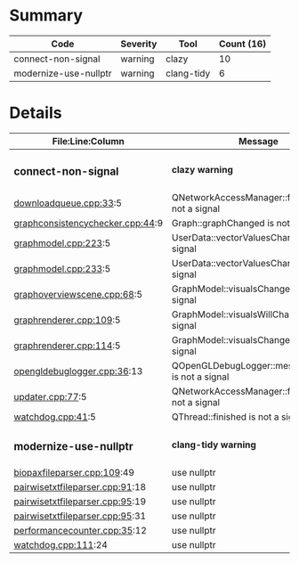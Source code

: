 # Summary
| Code | Severity | Tool | Count (16) |
|---|---|---|---|
| connect-non-signal | warning | clazy | 10 |
| modernize-use-nullptr | warning | clang-tidy | 6 |
# Details
| File:Line:Column | Message |
|---|---|
| <h3>connect-non-signal</h3> | <h4>clazy warning</h4> |
| [downloadqueue.cpp:33](https://github.com/graphia-app/graphia/blob/static-block/source/shared/utils/downloadqueue.cpp#L33 "source/shared/utils/downloadqueue.cpp:33"):5 | QNetworkAccessManager::finished is not a signal |
| [graphconsistencychecker.cpp:44](https://github.com/graphia-app/graphia/blob/static-block/source/app/graph/graphconsistencychecker.cpp#L44 "source/app/graph/graphconsistencychecker.cpp:44"):9 | Graph::graphChanged is not a signal |
| [graphmodel.cpp:223](https://github.com/graphia-app/graphia/blob/static-block/source/app/graph/graphmodel.cpp#L223 "source/app/graph/graphmodel.cpp:223"):5 | UserData::vectorValuesChanged is not a signal |
| [graphmodel.cpp:233](https://github.com/graphia-app/graphia/blob/static-block/source/app/graph/graphmodel.cpp#L233 "source/app/graph/graphmodel.cpp:233"):5 | UserData::vectorValuesChanged is not a signal |
| [graphoverviewscene.cpp:68](https://github.com/graphia-app/graphia/blob/static-block/source/app/rendering/graphoverviewscene.cpp#L68 "source/app/rendering/graphoverviewscene.cpp:68"):5 | GraphModel::visualsChanged is not a signal |
| [graphrenderer.cpp:109](https://github.com/graphia-app/graphia/blob/static-block/source/app/rendering/graphrenderer.cpp#L109 "source/app/rendering/graphrenderer.cpp:109"):5 | GraphModel::visualsWillChange is not a signal |
| [graphrenderer.cpp:114](https://github.com/graphia-app/graphia/blob/static-block/source/app/rendering/graphrenderer.cpp#L114 "source/app/rendering/graphrenderer.cpp:114"):5 | GraphModel::visualsChanged is not a signal |
| [opengldebuglogger.cpp:36](https://github.com/graphia-app/graphia/blob/static-block/source/app/rendering/opengldebuglogger.cpp#L36 "source/app/rendering/opengldebuglogger.cpp:36"):13 | QOpenGLDebugLogger::messageLogged is not a signal |
| [updater.cpp:77](https://github.com/graphia-app/graphia/blob/static-block/source/app/updates/updater.cpp#L77 "source/app/updates/updater.cpp:77"):5 | QNetworkAccessManager::finished is not a signal |
| [watchdog.cpp:41](https://github.com/graphia-app/graphia/blob/static-block/source/app/watchdog.cpp#L41 "source/app/watchdog.cpp:41"):5 | QThread::finished is not a signal |
| <h3>modernize-use-nullptr</h3> | <h4>clang-tidy warning</h4> |
| [biopaxfileparser.cpp:109](https://github.com/graphia-app/graphia/blob/static-block/source/shared/loading/biopaxfileparser.cpp#L109 "source/shared/loading/biopaxfileparser.cpp:109"):49 | use nullptr |
| [pairwisetxtfileparser.cpp:91](https://github.com/graphia-app/graphia/blob/static-block/source/shared/loading/pairwisetxtfileparser.cpp#L91 "source/shared/loading/pairwisetxtfileparser.cpp:91"):18 | use nullptr |
| [pairwisetxtfileparser.cpp:95](https://github.com/graphia-app/graphia/blob/static-block/source/shared/loading/pairwisetxtfileparser.cpp#L95 "source/shared/loading/pairwisetxtfileparser.cpp:95"):19 | use nullptr |
| [pairwisetxtfileparser.cpp:95](https://github.com/graphia-app/graphia/blob/static-block/source/shared/loading/pairwisetxtfileparser.cpp#L95 "source/shared/loading/pairwisetxtfileparser.cpp:95"):31 | use nullptr |
| [performancecounter.cpp:35](https://github.com/graphia-app/graphia/blob/static-block/source/shared/utils/performancecounter.cpp#L35 "source/shared/utils/performancecounter.cpp:35"):12 | use nullptr |
| [watchdog.cpp:111](https://github.com/graphia-app/graphia/blob/static-block/source/app/watchdog.cpp#L111 "source/app/watchdog.cpp:111"):24 | use nullptr |
